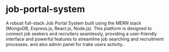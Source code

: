 # job-portal-system
A robust full-stack Job Portal System built using the MERN stack (MongoDB, Express.js, React.js, Node.js). This platform is designed to connect job seekers and recruiters seamlessly, providing a user-friendly interface and powerful features to streamline job searching and recruitment processes. and also admin panel for trake users activity..
